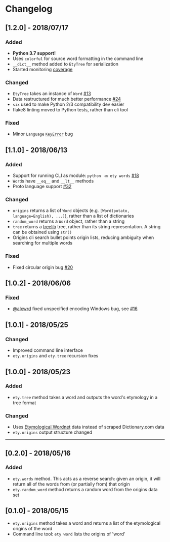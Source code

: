 # Changelog

## [1.2.0] - 2018/07/17

### Added

- __Python 3.7 support!__
- Uses `colorful` for source word formatting in the command line
- `__dict__` method added to `EtyTree` for serialization
- Started monitoring [coverage](https://codecov.io/gh/jmsv/ety-python)

### Changed

- `EtyTree` takes an instance of `Word` [#13](https://github.com/jmsv/ety-python/issues/13)
- Data restructured for much better performance [#24](https://github.com/jmsv/ety-python/issues/24)
- `six` used to make Python 2/3 compatibility dev easier
- flake8 linting moved to Python tests, rather than cli tool

### Fixed

- Minor `Language` [`KeyError`](https://github.com/jmsv/ety-python/commit/086572f49899f918f395bdb8f867ae6a5702b1c8) bug

## [1.1.0] - 2018/06/13

### Added

- Support for running CLI as module: `python -m ety words` [#18](https://github.com/jmsv/ety-python/pull/18)
- `Word`s have `__eq__` and `__lt__` methods
- Proto language support [#32](https://github.com/jmsv/ety-python/issues/32)

### Changed

- `origins` returns a list of `Word` objects (e.g. `[Word(potato, language=English), ...]`), rather than a list of dictionaries
- `random_word` returns a `Word` object, rather than a string
- `tree` returns a [treelib](https://github.com/caesar0301/treelib) tree, rather than its string representation. A string can be obtained using `str()`
- Origins cli search bullet points origin lists, reducing ambiguity when searching for multiple words

### Fixed

- Fixed circular origin bug [#20](https://github.com/jmsv/ety-python/issues/20)

## [1.0.2] - 2018/06/06

### Fixed

- [@alxwrd](https://github.com/alxwrd) fixed unspecified encoding Windows bug, see [#16](https://github.com/jmsv/ety-python/pull/16)

## [1.0.1] - 2018/05/25

### Changed

- Improved command line interface
- `ety.origins` and `ety.tree` recursion fixes

## [1.0.0] - 2018/05/23

### Added

- `ety.tree` method takes a word and outputs the word's etymology in a tree format

### Changed

- Uses [Etymological Wordnet](http://www1.icsi.berkeley.edu/~demelo/etymwn) data instead of scraped Dictionary.com data
- `ety.origins` output structure changed

---

## [0.2.0] - 2018/05/16

### Added

- `ety.words` method. This acts as a reverse search: given an origin, it will return all of the words from (or partially from) that origin
- `ety.random_word` method returns a random word from the origins data set

## [0.1.0] - 2018/05/15

- `ety.origins` method takes a word and returns a list of the etymological origins of the word
- Command line tool: `ety word` lists the origins of 'word'
